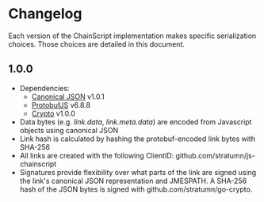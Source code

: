 # Changelog

Each version of the ChainScript implementation makes specific serialization
choices. Those choices are detailed in this document.

## 1.0.0

- Dependencies:
  - [Canonical JSON](https://www.npmjs.com/package/canonicaljson) v1.0.1
  - [ProtobufJS](https://www.npmjs.com/package/protobufjs) v6.8.8
  - [Crypto](https://github.com/stratumn/js-crypto) v1.0.0
- Data bytes (e.g. _link.data_, _link.meta.data_) are encoded from Javascript
  objects using canonical JSON
- Link hash is calculated by hashing the protobuf-encoded link bytes with
  SHA-256
- All links are created with the following ClientID:
  github.com/stratumn/js-chainscript
- Signatures provide flexibility over what parts of the link are signed using
  the link's canonical JSON representation and JMESPATH. A SHA-256 hash of the
  JSON bytes is signed with github.com/stratumn/go-crypto.

